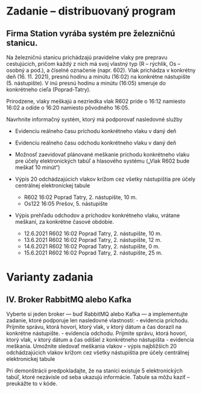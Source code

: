 
# Zadanie – distribuovaný program

## Firma Station vyrába systém pre železničnú stanicu.

Na železničnú stanicu prichádzajú pravidelne vlaky pre prepravu cestujúcich, pričom každý z nich má svoj vlastný typ (R – rýchlik, Os – osobný a pod.), a číselné označenie (napr. 602). Vlak prichádza v konkrétny deň (16. 11. 2021), presnú hodinu a minútu (16:02) na konkrétne nástupište (5. nástupište). V inú presnú hodinu a minútu (16:05) smeruje do konkrétneho cieľa (Poprad-Tatry).

Prirodzene, vlaky meškajú a nezriedka vlak R602 príde o 16:12 namiesto 16:02 a odíde o 16:20 namiesto pôvodného 16:05.

Navrhnite informačný systém, ktorý má podporovať nasledovné služby

   - Evidenciu reálneho času príchodu konkrétneho vlaku v daný deň
   - Evidenciu reálneho času odchodu konkrétneho vlaku v daný deň
   - Možnosť zaevidovať plánované meškanie príchodu konkrétneho vlaku pre účely elektronických tabúľ a hlasového systému („Vlak R602 bude meškať 10 minút“)
   - Výpis 20 odchádzajúcich vlakov krížom cez všetky nástupištia pre účely centrálnej elektronickej tabule
      - R602 16:02 Poprad Tatry, 2. nástupište, 10 m.
      - Os122 16:05 Prešov, 5. nástupište

   - Výpis prehľadu odchodov a príchodov konkrétneho vlaku, vrátane meškaní, za konkrétne časové obdobie.
       - 12.6.2021 R602 16:02 Poprad Tatry, 2. nástupište, 10 m.
       - 13.6.2021 R602 16:02 Poprad Tatry, 2. nástupište, 12 m.
       - 14.6.2021 R602 16:02 Poprad Tatry, 2. nástupište, 0 m.
       - 15.6.2021 R602 16:02 Poprad Tatry, 2. nástupište, 25 m.

# Varianty zadania
## IV. Broker RabbitMQ alebo Kafka

Vyberte si jeden broker — buď RabbitMQ alebo Kafka — a implementujte zadanie, ktoré podporuje len nasledovné vlastnosti:
    - evidencia príchodu. Prijmite správu, ktorá hovorí, ktorý vlak, v ktorý dátum a čas dorazil na konkrétne nástupište.
    - evidencia odchodu. Prijmite správu, ktorá hovorí, ktorý vlak, v ktorý dátum a čas odišiel z konkrétneho nástupišta
    - evidencia meškania. Umožnite sledovať meškania vlakov
    - výpis najbližších 20 odchádzajúcich vlakov krížom cez všetky nástupištia pre účely centrálnej elektronickej tabule

Pri demonštrácii predpokladajte, že na stanici existuje 5 elektronických tabúľ, ktoré nezávisle od seba ukazujú informácie. Tabule sa môžu kaziť – preukážte to v kóde. 
